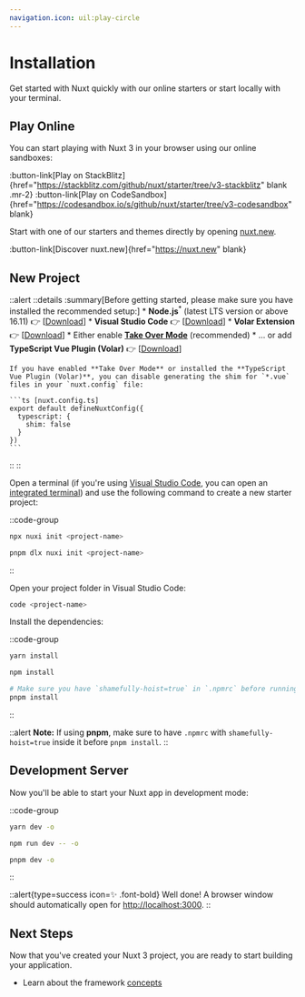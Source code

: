 ```yaml
---
navigation.icon: uil:play-circle
---
```


# Installation

Get started with Nuxt quickly with our online starters or start locally with your terminal.

## Play Online

You can start playing with Nuxt 3 in your browser using our online sandboxes:

:button-link[Play on StackBlitz]{href="https://stackblitz.com/github/nuxt/starter/tree/v3-stackblitz" blank .mr-2}
:button-link[Play on CodeSandbox]{href="https://codesandbox.io/s/github/nuxt/starter/tree/v3-codesandbox" blank}

Start with one of our starters and themes directly by opening [nuxt.new](https://nuxt.new).

:button-link[Discover nuxt.new]{href="https://nuxt.new" blank}

## New Project

::alert
  ::details
    :summary[Before getting started, please make sure you have installed the recommended setup:]
    * **Node.js**<sup>*</sup> (latest LTS version or above 16.11) 👉 [[Download](https://nodejs.org/en/download/)]
    * **Visual Studio Code** 👉 [[Download](https://code.visualstudio.com/)]
    * **Volar Extension** 👉 [[Download](https://marketplace.visualstudio.com/items?itemName=Vue.volar)]
      * Either enable [**Take Over Mode**](https://vuejs.org/guide/typescript/overview.html#volar-takeover-mode) (recommended)
      * ... or add **TypeScript Vue Plugin (Volar)** 👉 [[Download](https://marketplace.visualstudio.com/items?itemName=Vue.vscode-typescript-vue-plugin)]

    If you have enabled **Take Over Mode** or installed the **TypeScript Vue Plugin (Volar)**, you can disable generating the shim for `*.vue` files in your `nuxt.config` file:

    ```ts [nuxt.config.ts]
    export default defineNuxtConfig({
      typescript: {
        shim: false
      }
    })
    ```
  ::
::

Open a terminal (if you're using [Visual Studio Code](https://code.visualstudio.com/), you can open an [integrated terminal](https://code.visualstudio.com/docs/editor/integrated-terminal)) and use the following command to create a new starter project:

::code-group

```bash [npx]
npx nuxi init <project-name>
```

```bash [pnpm]
pnpm dlx nuxi init <project-name>
```

::

Open your project folder in Visual Studio Code:

```bash
code <project-name>
```

Install the dependencies:

::code-group

```bash [yarn]
yarn install
```

```bash [npm]
npm install
```

```bash [pnpm]
# Make sure you have `shamefully-hoist=true` in `.npmrc` before running pnpm install
pnpm install
```

::

::alert
**Note:** If using **pnpm**, make sure to have `.npmrc` with `shamefully-hoist=true` inside it before `pnpm install`.
::

## Development Server

Now you'll be able to start your Nuxt app in development mode:

::code-group

```bash [yarn]
yarn dev -o
```

```bash [npm]
npm run dev -- -o
```

```bash [pnpm]
pnpm dev -o
```

::

::alert{type=success icon=✨ .font-bold}
Well done! A browser window should automatically open for <http://localhost:3000>.
::

## Next Steps

Now that you've created your Nuxt 3 project, you are ready to start building your application.

* Learn about the framework [concepts](/docs/guide/concepts/auto-imports)
